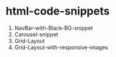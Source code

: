 # html-code-snippets

1) NavBar-with-Black-BG-snippet
2) Carousel-snippet
3) Grid-Layout
4) Grid-Layout-with-responsive-images
